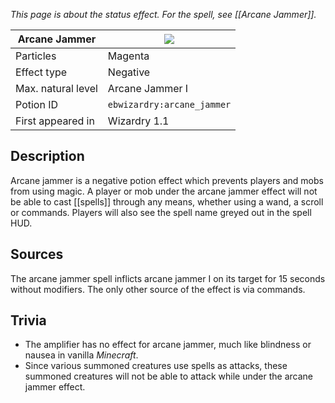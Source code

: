 _This page is about the status effect. For the spell, see [[Arcane Jammer]]._

| Arcane Jammer | ![](https://github.com/Electroblob77/Wizardry/blob/1.12.2/src/main/resources/assets/ebwizardry/textures/gui/potion_icon_arcane_jammer.png) |
| --- | --- |
| Particles | Magenta |
| Effect type | Negative |
| Max. natural level | Arcane Jammer I |
| Potion ID | `ebwizardry:arcane_jammer` |
| First appeared in | Wizardry 1.1 |

## Description
Arcane jammer is a negative potion effect which prevents players and mobs from using magic. A player or mob under the arcane jammer effect will not be able to cast [[spells]] through any means, whether using a wand, a scroll or commands. Players will also see the spell name greyed out in the spell HUD.

## Sources
The arcane jammer spell inflicts arcane jammer I on its target for 15 seconds without modifiers. The only other source of the effect is via commands.

## Trivia
- The amplifier has no effect for arcane jammer, much like blindness or nausea in vanilla _Minecraft_.
- Since various summoned creatures use spells as attacks, these summoned creatures will not be able to attack while under the arcane jammer effect.